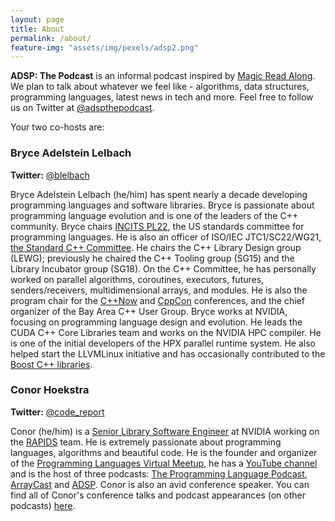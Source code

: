 ```yaml
---
layout: page
title: About
permalink: /about/
feature-img: "assets/img/pexels/adsp2.png"
---
```


**ADSP: The Podcast** is an informal podcast inspired by [Magic Read Along](http://www.magicreadalong.com/). We plan to talk about whatever we feel like - algorithms, data structures, programming languages, latest news in tech and more. Feel free to follow us on Twitter at [@adspthepodcast](https://twitter.com/adspthepodcast).

Your two co-hosts are:

### Bryce Adelstein Lelbach 

**Twitter:** [@blelbach](https://twitter.com/blelbach)

Bryce Adelstein Lelbach (he/him) has spent nearly a decade developing programming languages and software libraries. Bryce is passionate about programming language evolution and is one of the leaders of the C++ community. Bryce chairs [INCITS PL22](https://www.incits.org/committees/pl22), the US standards committee for programming languages. He is also an officer of ISO/IEC JTC1/SC22/WG21, [the Standard C++ Committee](https://isocpp.org/std/the-committee). He chairs the C++ Library Design group (LEWG); previously he chaired the C++ Tooling group (SG15) and the Library Incubator group (SG18). On the C++ Committee, he has personally worked on parallel algorithms, coroutines, executors, futures, senders/receivers, multidimensional arrays, and modules. He is also the program chair for the [C++Now](https://cppnow.org/) and [CppCon](https://cppcon.org/) conferences, and the chief organizer of the Bay Area C++ User Group. Bryce works at NVIDIA, focusing on programming language design and evolution. He leads the CUDA C++ Core Libraries team and works on the NVIDIA HPC compiler. He is one of the initial developers of the HPX parallel runtime system. He also helped start the LLVMLinux initiative and has occasionally contributed to the [Boost C++ libraries](https://www.boost.org/).


### Conor Hoekstra 

**Twitter:** [@code_report](https://twitter.com/code_report)
 
Conor (he/him) is a [Senior Library Software Engineer](https://www.linkedin.com/in/conorhoekstra/) at NVIDIA working on the [RAPIDS](https://rapids.ai/) team. He is extremely passionate about programming languages, algorithms and beautiful code. He is the founder and organizer of the [Programming Languages Virtual Meetup](https://www.meetup.com/Programming-Languages-Toronto-Meetup/), he has a [YouTube channel](https://www.youtube.com/codereport) and is the host of three podcasts: [The Programming Language Podcast](https://www.buzzsprout.com/1951960), [ArrayCast](https://www.arraycast.com/) and [ADSP](https://adspthepodcast.com/). Conor is also an avid conference speaker. You can find all of Conor's conference talks and podcast appearances (on other podcasts) [here](https://github.com/codereport/Talks/blob/master/README.md).
